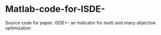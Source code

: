 # Matlab-code-for-ISDE-
Source code for paper: ISDE+- an indicator for multi and many objective optimization
